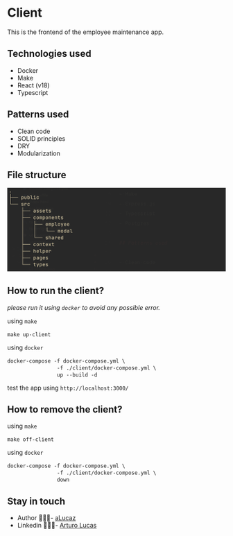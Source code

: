 # Client

This is the frontend of the employee maintenance app.

## Technologies used

- Docker
- Make
- React (v18)
- Typescript

## Patterns used

- Clean code
- SOLID principles
- DRY
- Modularization

## File structure

![structure](./assets/image.png)

## How to run the client?

*please run it using `docker` to avoid any possible error.*

using `make`
```shell
make up-client
```

using `docker`
```shell
docker-compose -f docker-compose.yml \
                -f ./client/docker-compose.yml \
                up --build -d
```

test the app using `http://localhost:3000/`

## How to remove the client?

using `make`
```shell
make off-client
```

using `docker`
```shell
docker-compose -f docker-compose.yml \
                -f ./client/docker-compose.yml \
                down
```

## Stay in touch

- Author 👷🏾‍♂️- [aLucaz](https://github.com/aLucaz)
- Linkedin 🧛🏾‍♂️- [Arturo Lucas](https://www.linkedin.com/in/arturo-lucas/)


